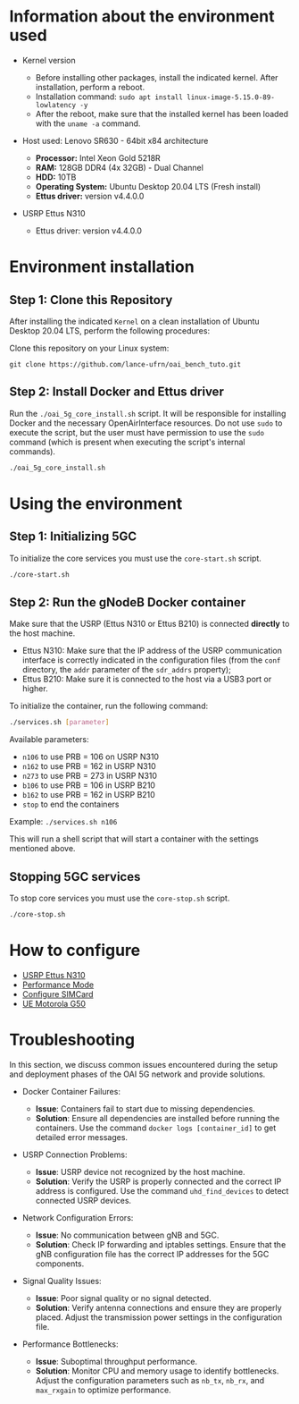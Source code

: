 # Information about the environment used

* Kernel version
  * Before installing other packages, install the indicated kernel. After installation, perform a reboot.
  * Installation command: `sudo apt install linux-image-5.15.0-89-lowlatency -y`
  * After the reboot, make sure that the installed kernel has been loaded with the `uname -a` command.

* Host used: Lenovo SR630 - 64bit x84 architecture
  * **Processor:** Intel Xeon Gold 5218R
  * **RAM:** 128GB DDR4 (4x 32GB) - Dual Channel
  * **HDD:** 10TB
  * **Operating System:** Ubuntu Desktop 20.04 LTS (Fresh install)
  * **Ettus driver:** version v4.4.0.0

* USRP Ettus N310
  * Ettus driver: version v4.4.0.0

# Environment installation
## Step 1: Clone this Repository
After installing the indicated `Kernel` on a clean installation of Ubuntu Desktop 20.04 LTS, perform the following procedures:

Clone this repository on your Linux system:
```
git clone https://github.com/lance-ufrn/oai_bench_tuto.git
```

## Step 2: Install Docker and Ettus driver
Run the `./oai_5g_core_install.sh` script. It will be responsible for installing Docker and the necessary OpenAirInterface resources. Do not use `sudo` to execute the script, but the user must have permission to use the `sudo` command (which is present when executing the script's internal commands).

```bash
./oai_5g_core_install.sh
```


# Using the environment
## Step 1: Initializing 5GC
To initialize the core services you must use the `core-start.sh` script.

```bash
./core-start.sh
```

## Step 2: Run the gNodeB Docker container
Make sure that the USRP (Ettus N310 or Ettus B210) is connected **directly** to the host machine.
* Ettus N310: Make sure that the IP address of the USRP communication interface is correctly indicated in the configuration files (from the `conf` directory, the `addr` parameter of the `sdr_addrs` property);
* Ettus B210: Make sure it is connected to the host via a USB3 port or higher.

To initialize the container, run the following command:
```bash
./services.sh [parameter]
```

Available parameters:
- `n106` to use PRB = 106 on USRP N310
- `n162` to use PRB = 162 in USRP N310
- `n273` to use PRB = 273 in USRP N310
- `b106` to use PRB = 106 in USRP B210
- `b162` to use PRB = 162 in USRP B210
- `stop` to end the containers

Example: `./services.sh n106`

This will run a shell script that will start a container with the settings mentioned above.


## Stopping 5GC services
To stop core services you must use the `core-stop.sh` script.

```bash
./core-stop.sh
```

# How to configure
* [USRP Ettus N310](docs/conf-n310/README-usrp-n310.md)
* [Performance Mode](docs/conf-performance/README.md)
* [Configure SIMCard](docs/conf-simcard/README.md)
* [UE Motorola G50](docs/conf-Motorola-G50/README.md)

# Troubleshooting

In this section, we discuss common issues encountered during the setup and deployment phases of the OAI 5G network and provide solutions. 

* Docker Container Failures:
   - **Issue**: Containers fail to start due to missing dependencies.
   - **Solution**: Ensure all dependencies are installed before running the containers. Use the command `docker logs [container_id]` to get detailed error messages. 

* USRP Connection Problems:
   - **Issue**: USRP device not recognized by the host machine.
   - **Solution**: Verify the USRP is properly connected and the correct IP address is configured. Use the command `uhd_find_devices` to detect connected USRP devices.

* Network Configuration Errors:
   - **Issue**: No communication between gNB and 5GC.
   - **Solution**: Check IP forwarding and iptables settings. Ensure that the gNB configuration file has the correct IP addresses for the 5GC components.

* Signal Quality Issues:
   - **Issue**: Poor signal quality or no signal detected.
   - **Solution**: Verify antenna connections and ensure they are properly placed. Adjust the transmission power settings in the configuration file.
    
* Performance Bottlenecks:
   - **Issue**: Suboptimal throughput performance.
   - **Solution**: Monitor CPU and memory usage to identify bottlenecks. Adjust the configuration parameters such as `nb_tx`, `nb_rx`, and `max_rxgain` to optimize performance.
